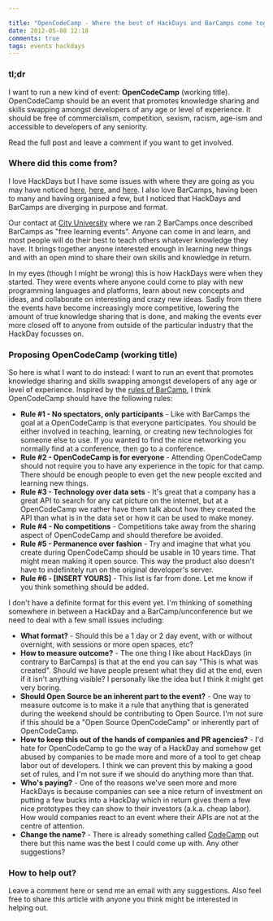 ```yaml
---

title: "OpenCodeCamp - Where the best of HackDays and BarCamps come together"
date: 2012-05-08 12:18
comments: true
tags: events hackdays
---
```


### tl;dr

I want to run a new kind of event: **OpenCodeCamp** (working title). OpenCodeCamp should be an event that promotes knowledge sharing and skills swapping amongst developers of any age or level of experience. It should be free of commercialism, competition, sexism, racism, age-ism and accessible to developers of any seniority.

Read the full post and leave a comment if you want to get involved.

<!-- more -->

### Where did this come from?

I love HackDays but I have some issues with where they are going as you may have noticed [here](http://blog.cristianobetta.com/2012/01/14/the-end-of-an-era/index.html), [here](/blog/2012/04/29/what-i-miss-about-hackdays-dot-dot-dot/), and [here](http://hackdaymanifesto.com/). I also love BarCamps, having been to many and having organised a few, but I noticed that HackDays and BarCamps are diverging in purpose and format.

Our contact at [City University](http://www.city.ac.uk/) where we ran 2 BarCamps once described BarCamps as "free learning events". Anyone can come in and learn, and most people will do their best to teach others whatever knowledge they have. It brings together anyone interested enough in learning new things and with an open mind to share their own skills and knowledge in return.

In my eyes (though I might be wrong) this is how HackDays were when they started. They were events where anyone could come to play with new programming languages and platforms, learn about new concepts and ideas, and collaborate on interesting and crazy new ideas. Sadly from there the events have become increasingly more competitive, lowering the amount of true knowledge sharing that is done, and making the events ever more closed off to anyone from outside of the particular industry that the HackDay focusses on.

### Proposing OpenCodeCamp (working title)

So here is what I want to do instead: I want to run an event that promotes knowledge sharing and skills swapping amongst developers of any age or level of experience. Inspired by the [rules of BarCamp](http://barcamp.org/w/page/405173/TheRulesOfBarCamp), I think OpenCodeCamp should have the following rules:

* **Rule #1 - No spectators, only participants** - Like with BarCamps the goal at a OpenCodeCamp is that everyone participates. You should be either involved in teaching, learning, or creating new technologies for someone else to use. If you wanted to find the nice networking you normally find at a conference, then go to a conference.
* **Rule #2 - OpenCodeCamp is for everyone** - Attending OpenCodeCamp should not require you to have any experience in the topic for that camp. There should be enough people to even get the new people excited and learning new things.
* **Rule #3 - Technology over data sets** - It's great that a company has a great API to search for any cat picture on the internet, but at a OpenCodeCamp we rather have them talk about how they created the API than what is in the data set or how it can be used to make money.
* **Rule #4 - No competitions** - Competitions take away from the sharing aspect of OpenCodeCamp and should therefore be avoided.
* **Rule #5 - Permanence over fashion** - Try and imagine that what you create during OpenCodeCamp should be usable in 10 years time. That might mean making it open source. This way the product also doesn't have to indefinitely run on the original developer's server.
* **Rule #6 - [INSERT YOURS]** - This list is far from done. Let me know if you think something should be added.

I don't have a definite format for this event yet. I'm thinking of something somewhere in between a HackDay and a BarCamp/unconference but we need to deal with a few small issues including:

* **What format?** - Should this be a 1 day or 2 day event, with or without overnight, with sessions or more open spaces, etc?
* **How to measure outcome?** - The one thing I like about HackDays (in contrary to BarCamps) is that at the end you can say "This is what was created". Should we have people present what they did at the end, even if it isn't anything visible? I personally like the idea but I think it might get very boring.
* **Should Open Source be an inherent part to the event?** - One way to measure outcome is to make it a rule that anything that is generated during the weekend should be contributing to Open Source. I'm not sure if this should be a "Open Source OpenCodeCamp" or inherently part of OpenCodeCamp.
* **How to keep this out of the hands of companies and PR agencies?** - I'd hate for OpenCodeCamp to go the way of a HackDay and somehow get abused by companies to be made more and more of a tool to get cheap labor out of developers. I think we can prevent this by making a good set of rules, and I'm not sure if we should do anything more than that.
* **Who's paying?** - One of the reasons we've seen more and more HackDays is because companies can see a nice return of investment on putting a few bucks into a HackDay which in return gives them a few nice prototypes they can show to their investors (a.k.a. cheap labor). How would companies react to an event where their APIs are not at the centre of attention.
* **Change the name?** - There is already something called [CodeCamp](http://en.wikipedia.org/wiki/Code_Camp) out there but this name was the best I could come up with. Any other suggestions?

### How to help out?

Leave a comment here or send me an email with any suggestions. Also feel free to share this article with anyone you think might be interested in helping out.
